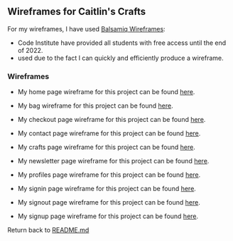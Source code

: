 ## Wireframes for Caitlin's Crafts

For my wireframes, I have used [Balsamiq Wireframes](https://balsamiq.com/):
- Code Institute have provided all students with free access until the end of 2022.
- used due to the fact I can quickly and efficiently produce a wireframe.

### Wireframes

- My home page wireframe for this project can be found [here](wireframes/homepage.pdf).

- My bag wireframe for this project can be found [here](wireframes/bag.pdf).

- My checkout page wireframe for this project can be found [here](wireframes/checkout.pdf).

- My contact page wireframe for this project can be found [here](wireframes/contact.pdf).

- My crafts page wireframe for this project can be found [here](wireframes/crafts.pdf).

- My newsletter page wireframe for this project can be found [here](wireframes/newsletter.pdf).

- My profiles page wireframe for this project can be found [here](wireframes/profiles.pdf).

- My signin page wireframe for this project can be found [here](wireframes/signin.pdf).

- My signout page wireframe for this project can be found [here](wireframes/signout.pdf).

- My signup page wireframe for this project can be found [here](wireframes/signup.pdf).




Return back to [README.md](README.md)